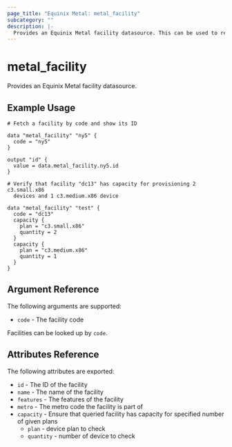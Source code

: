 ```yaml
---
page_title: "Equinix Metal: metal_facility"
subcategory: ""
description: |-
  Provides an Equinix Metal facility datasource. This can be used to read facilities.
---
```


# metal_facility

Provides an Equinix Metal facility datasource.

## Example Usage

```hcl
# Fetch a facility by code and show its ID

data "metal_facility" "ny5" {
  code = "ny5"
}

output "id" {
  value = data.metal_facility.ny5.id
}
```

```hcl
# Verify that facility "dc13" has capacity for provisioning 2 c3.small.x86 
  devices and 1 c3.medium.x86 device

data "metal_facility" "test" {
  code = "dc13"
  capacity {
    plan = "c3.small.x86"
    quantity = 2
  }
  capacity {
    plan = "c3.medium.x86"
    quantity = 1
  }
}

```

## Argument Reference

The following arguments are supported:

* `code` - The facility code

Facilities can be looked up by `code`.

## Attributes Reference

The following attributes are exported:

* `id` - The ID of the facility
* `name` - The name of the facility
* `features` - The features of the facility
* `metro` - The metro code the facility is part of
* `capacity` - Ensure that queried facility has capacity for specified number of given plans
  - `plan` - device plan to check
  - `quantity` - number of device to check

